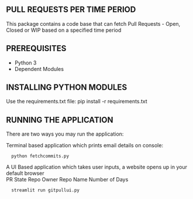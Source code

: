 PULL REQUESTS PER TIME PERIOD
-----------------------------

This package contains a code base that can fetch Pull Requests - Open, Closed or WIP based on a specified time period

## PREREQUISITES

- Python 3
- Dependent Modules

## INSTALLING PYTHON MODULES

Use the requirements.txt file: 
pip install -r requirements.txt

## RUNNING THE APPLICATION

There are two ways you may run the application:

Terminal based application which prints email details on console:
      
      python fetchcommits.py

A UI Based application which takes user inputs, a website opens up in your default browser    
      PR State
      Repo Owner
      Repo Name
      Number of Days
      
      streamlit run gitpullui.py
      
       
